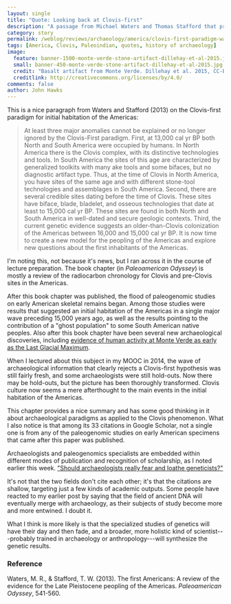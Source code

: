 ```yaml
---
layout: single
title: "Quote: Looking back at Clovis-first"
description: "A passage from Michael Waters and Thomas Stafford that preceded the publication of major genomic analyses of Native American peoples."
category: story
permalink: /weblog/reviews/archaeology/america/clovis-first-paradigm-waters-stafford-quote-2018.html
tags: [America, Clovis, Paleoindian, quotes, history of archaeology]
image:
  feature: banner-1500-monte-verde-stone-artifact-dillehay-et-al-2015.jpg
  small: banner-450-monte-verde-stone-artifact-dillehay-et-al-2015.jpg
  credit: "Basalt artifact from Monte Verde. Dillehay et al. 2015, CC-BY 4.0"
  creditlink: http://creativecommons.org/licenses/by/4.0/
comments: false
author: John Hawks
---
```


This is a nice paragraph from Waters and Stafford (2013) on the Clovis-first paradigm for initial habitation of the Americas:

<blockquote>At least three major anomalies cannot be explained or no longer ignored by the Clovis-First paradigm. First, at 13,000 cal yr BP both North and South America were occupied by humans. In North America there is the Clovis complex, with its distinctive technologies and tools. In South America the sites of this age are characterized by generalized toolkits with many  ake tools and some bifaces, but no diagnostic artifact type. Thus, at the time of Clovis in North America, you have sites of the same age and with different stone-tool technologies and assemblages in South America. Second, there are several credible sites dating before the time of Clovis. These sites have biface, blade, bladelet, and osseous technologies that date at least to 15,000 cal yr BP. These sites are found in both North and South America in well-dated and secure geologic contexts. Third, the current genetic evidence suggests an older-than-Clovis colonization of the Americas between 16,000 and 15,000 cal yr BP. It is now time to create a new model for the peopling of the Americas and explore new questions about the first inhabitants of the Americas.</blockquote>

I'm noting this, not because it's news, but I ran across it in the course of lecture preparation. The book chapter (in <em>Paleoamerican Odyssey</em>) is mostly a review of the radiocarbon chronology for Clovis and pre-Clovis sites in the Americas.

After this book chapter was published, the flood of paleogenomic studies on early American skeletal remains began. Among those studies were results that suggested an initial habitation of the Americas in a single major wave preceding 15,000 years ago, as well as the results pointing to the contribution of a "ghost population" to some South American native peoples. Also after this book chapter have been several new archaeological discoveries, including <a href="http://johnhawks.net/weblog/reviews/archaeology/america/dillehay-monte-verde-2015.html">evidence of human activity at Monte Verde as early as the Last Glacial Maximum</a>.

When I lectured about this subject in my MOOC in 2014, the wave of archaeological information that clearly rejects a Clovis-first hypothesis was still fairly fresh, and some archaeologists were still hold-outs. Now there may be hold-outs, but the picture has been thoroughly transformed. Clovis culture now seems a mere afterthought to the main events in the initial habitation of the Americas.

This chapter provides a nice summary and has some good thinking in it about archaeological paradigms as applied to the Clovis phenomenon. What I also notice is that among its 33 citations in Google Scholar, not a single one is from any of the paleogenomic studies on early American specimens that came after this paper was published.

Archaeologists and paleogenomics specialists are embedded within different modes of publication and recognition of scholarship, as I noted earlier this week. <a href="http://johnhawks.net/weblog/topics/metascience/genetics-callaway-archaeology-2018.html">"Should archaeologists really fear and loathe geneticists?"</a>

It's not that the two fields don't cite each other; it's that the citations are shallow, targeting just a few kinds of academic outputs. Some people have reacted to my earlier post by saying that the field of ancient DNA will eventually merge with archaeology, as their subjects of study become more and more entwined. I doubt it.

What I think is more likely is that the specialized studies of genetics will have their day and then fade, and a broader, more holistic kind of scientist---probably trained in archaeology or anthropology---will synthesize the genetic results.


### Reference

<p class="cite">Waters, M. R., & Stafford, T. W. (2013). The first Americans: A review of the evidence for the Late Pleistocene peopling of the Americas. <em>Paleoamerican Odyssey</em>, 541-560.</p>

